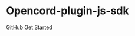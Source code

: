 # Opencord-plugin-js-sdk

[GitHub](https://github.com/huangchao0821/hc-plugin-js-sdk/tree/test2)
[Get Started](pages/quick_start)